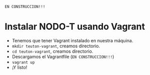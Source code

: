 

`EN CONSTRUCCION!!!`

# Instalar NODO-T usando Vagrant

* Tenemos que tener Vagrant instalado en nuestra máquina.
* `mkdir teuton-vagrant`, creamos directorio.
* `cd teuton-vagrant`, creamos directorio.
* Descargamos el Vagrantfile (`EN CONSTRUCCION!!!`)
* `vagrant up`
* ¡Y listo!
